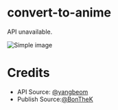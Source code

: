 # convert-to-anime
API unavailable.

![Simple image](https://i.imgur.com/Pp3LlIW.jpg)

# Credits
* API Source: [@yangbeom](https://github.com/yangbeom)
* Publish Source:[@BonTheK](https://www.facebook.com/nghiadev)


